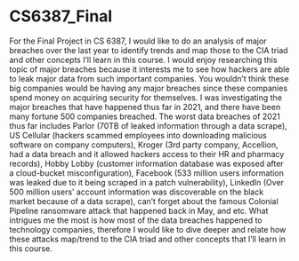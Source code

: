 # CS6387_Final
For the Final Project in CS 6387, I would like to do an analysis of major breaches over the last year to identify trends and map those to the CIA triad and other concepts I’ll learn in this course. I would enjoy researching this topic of major breaches because it interests me to see how hackers are able to leak major data from such important companies. You wouldn’t think these big companies would be having any major breaches since these companies spend money on acquiring security for themselves. I was investigating the major breaches that have happened thus far in 2021, and there have been many fortune 500 companies breached. The worst data breaches of 2021 thus far includes Parlor (70TB of leaked information through a data scrape), US Cellular (hackers scammed employees into downloading malicious software on company computers), Kroger (3rd party company, Accellion,  had a data breach and it allowed hackers access to their HR and pharmacy records), Hobby Lobby (customer information database was exposed after a cloud-bucket misconfiguration), Facebook (533 million users information was leaked due to it being scraped in a patch vulnerability), LinkedIn (Over 500 million users’ account information was discoverable on the black market because of a data scrape), can’t forget about the famous Colonial Pipeline ransomware attack that happened back in May, and etc. What intrigues me the most is how most of the data breaches happened to technology companies, therefore I would like to dive deeper and relate how these attacks map/trend to the CIA triad and other concepts that I’ll learn in this course. 
